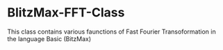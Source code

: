 # BlitzMax-FFT-Class
This class contains various faunctions of Fast Fourier Transoformation in the language Basic (BitzMax)
